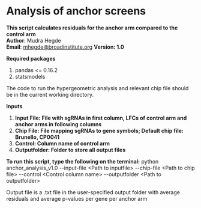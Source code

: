 # Analysis of anchor screens
<b>This script calculates residuals for the anchor arm compared to the control arm</b>  
<b>Author</b>: Mudra Hegde  
<b>Email</b>: mhegde@broadinstitute.org
<b>Version: 1.0 </b>  

<b> Required packages </b>
1. pandas <= 0.16.2
2. statsmodels

The code to run the hypergeometric analysis and relevant chip file should be in the current working directory. 

<b>Inputs</b>
1. <b>Input File: File with sgRNAs in first column, LFCs of control arm and anchor arms in following columns</b>
2. <b>Chip File: File mapping sgRNAs to gene symbols; Default chip file: Brunello, CP0041</b>
3. <b>Control: Column name of control arm</b>
4. <b>Outputfolder: Folder to store all output files </b>

<b>To run this script, type the following on the terminal:</b>
python anchor_analysis_v1.0 --input-file \<Path to inputfile\> --chip-file \<Path to chip file\> --control \<Control column name\> --outputfolder \<Path to outputfolder\>

Output file is a .txt file in the user-specified output folder with average residuals and average p-values per gene per anchor arm